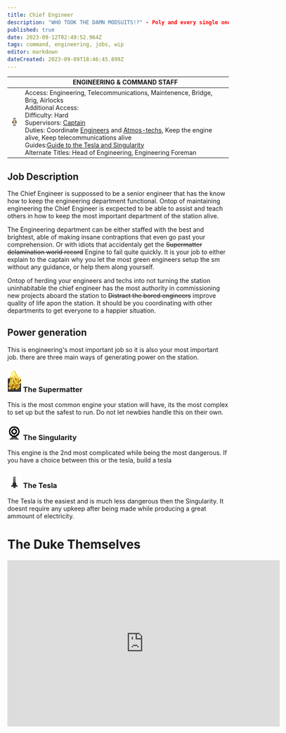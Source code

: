 ```yaml
---
title: Chief Engineer
description: "WHO TOOK THE DAMN MODSUITS!?" - Poly and every single one of his masters
published: true
date: 2023-09-12T02:49:52.964Z
tags: command, engineering, jobs, wip
editor: markdown
dateCreated: 2023-09-09T18:46:45.899Z
---
```




|                             | ENGINEERING & COMMAND STAFF                                                                                   |
|-----------------------------|----------------------------------------------------------------------------------------------|
| ![generic_ce.png](/jobs/engineering/generic_ce.png) | Access: Engineering, Telecommunications, Maintenence, Bridge, Brig, Airlocks<br>Additional Access:<br>Difficulty: Hard<br>Supervisors: [Captain](/jobs/command/captain)<br>Duties: Coordinate [Engineers](/jobs/engineering/station-engineer) and [Atmos-techs](/jobs/engineering/atmospheric-technician), Keep the engine alive, Keep telecommunications alive<br>Guides:[Guide to the Tesla and Singularity](/jobs/engineering/GuidetoTesSing)<br>Alternate Titles: Head of Engineering, Engineering Foreman |

## Job Description 
The Chief Engineer is suppossed to be a senior engineer that has the know how to keep the engineering department functional. Ontop of maintaining engineering the Chief Engineer is excpected to be able to assist and teach others in how to keep the most important department of the station alive.

The Engineering department can be either staffed with the best and brightest, able of making insane contraptions that even go past your comprehension. Or with idiots that accidentaly get the ~~Supermatter delamination world record~~ Engine to fail quite quickly. It is your job to either explain to the captain why you let the most green engineers setup the sm without any guidance, or help them along yourself.

Ontop of herding your engineers and techs into not turning the station uninhabitable the chief engineer has the most authority in commissioning new projects aboard the station to ~~Distract the bored engineers~~ improve quality of life apon the station. It should be you coordinating with other departments to get everyone to a happier situation.




## Power generation
This is engineering's most important job so it is also your most important job. there are three main ways of generating power on the station.
### ![supermatter_shard.png](/jobs/engineering/supermatter_shard.png) The Supermatter
This is the most common engine your station will have, its the most complex to set up but the safest to run. Do not let newbies handle this on their own.
### ![scrungularity.png](/jobs/engineering/scrungularity.png) The Singularity
This engine is the 2nd most complicated while being the most dangerous. If you have a choice between this or the tesla, build a tesla
### ![moth_lamp.gif](/jobs/engineering/moth_lamp.gif) The Tesla
The Tesla is the easiest and is much less dangerous then the Singularity. It doesnt require any upkeep after being made while producing a great ammount of electricity.

# The Duke Themselves
<iframe src="https://player.twitch.tv/?channel=thedukeofook&parent=wiki.monkestation.com" frameborder="0" allowfullscreen="true" scrolling="no" height="378" width="620"></iframe>